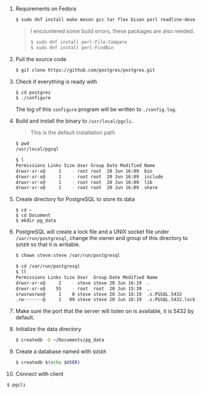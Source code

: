 1. Requirements on Fedora

   ```sh
   $ sudo dnf install make meson gcc tar flex bison perl readline-devel -y
   ```

   > I encountered some build errors, these packages are also needed.
   > 
   > ```sh
   > $ sudo dnf install perl-File-Compare
   > $ sudo dnf install perl-FindBin
   > ```

2. Pull the source code
   
   ```sh
   $ git clone https://github.com/postgres/postgres.git
   ```

3. Check if everything is ready with

   ```sh
   $ cd postgres
   $ ./configure
   ```

   The log of this `configure` program will be written to `./config.log`.

4. Build and install the binary to `/usr/local/pgcli`.

   > This is the default installation path

   ```sh
   $ pwd
   /usr/local/pgsql

   $ l
   Permissions Links Size User Group Date Modified Name
   drwxr-xr-x@     1    - root root  20 Jun 16:09  bin
   drwxr-xr-x@     1    - root root  20 Jun 16:09  include
   drwxr-xr-x@     1    - root root  20 Jun 16:09  lib
   drwxr-xr-x@     1    - root root  20 Jun 16:09  share
   ```

5. Create directory for PostgreSQL to store its data

   ```
   $ cd ~
   $ cd Document
   $ mkdir pg_data
   ```

6. PostgreSQL will create a lock file and a UNIX socket file under 
   `/var/run/postgresql`, change the owner and group of this directory 
   to `$USER` so that it is writable.

   ```sh
   $ chown steve:steve /var/run/postgresql
   ```

   ```sh
   $ cd /var/run/postgresql
   $ ll
   Permissions Links Size User  Group Date Modified Name
   drwxr-xr-x@     2    - steve steve 20 Jun 16:19  .
   drwxr-xr-x@    55    - root  root  20 Jun 15:39  ..
   srwxrwxrwx@     1    0 steve steve 20 Jun 16:19  .s.PGSQL.5432
   .rw-------@     1   89 steve steve 20 Jun 16:19  .s.PGSQL.5432.lock
   ```

7. Make sure the port that the server will listen on is available, it is 5432 by
   default.

8. Initialize the data directory

   ```sh
   $ createdb -D ~/Documents/pg_data
   ```

9. Create a database named with `$USER`

   ```sh
   $ createdb $(echo $USER)
   ```

10. Connect with client

   ```sh
   $ pgcli
   ```
